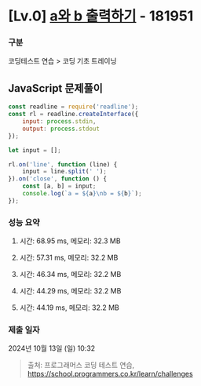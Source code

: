 # [Lv.0] [a와 b 출력하기](https://school.programmers.co.kr/learn/courses/30/lessons/181951?language=javascript) - 181951 

### 구분

코딩테스트 연습 > 코딩 기초 트레이닝

## JavaScript 문제풀이

```js
const readline = require('readline');
const rl = readline.createInterface({
    input: process.stdin,
    output: process.stdout
});

let input = [];

rl.on('line', function (line) {
    input = line.split(' ');
}).on('close', function () {
    const [a, b] = input;
    console.log(`a = ${a}\nb = ${b}`);
});
```

### 성능 요약

1. 시간: 68.95 ms, 메모리: 32.3 MB

2. 시간: 57.31 ms, 메모리: 32.2 MB
3. 시간: 46.34 ms, 메모리: 32.2 MB
4. 시간: 44.29 ms, 메모리: 32.2 MB
5. 시간: 44.19 ms, 메모리: 32.2 MB

### 제출 일자

2024년 10월 13일 (일) 10:32

> 출처: 프로그래머스 코딩 테스트 연습, https://school.programmers.co.kr/learn/challenges